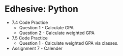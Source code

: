 # Edhesive: Python
* 7.4 Code Practice
    * Question 1 - Calculate GPA
    * Question 2 - Calculate weighted GPA
* 7.5 Code Practice
    * Question 1 - Calculate weighted GPA via classes.
* Assignment 7 - Calender
